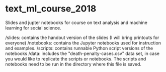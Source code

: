 # text_ml_course_2018
Slides and jupter notebooks for course on text analysis and machine learning for social science.

/slides: contains the handout version of the slides (I will bring printouts for everyone)
/notebooks: contains the Jupyter notebooks used for instruction and examples.
/scripts: contains runnable Python script versions of the notebooks
/data: includes the "death-penalty-cases.csv" data set, in case you would like to replicate the scripts or notebooks. The scripts and notebooks need to be run in the directory where this file is saved.
